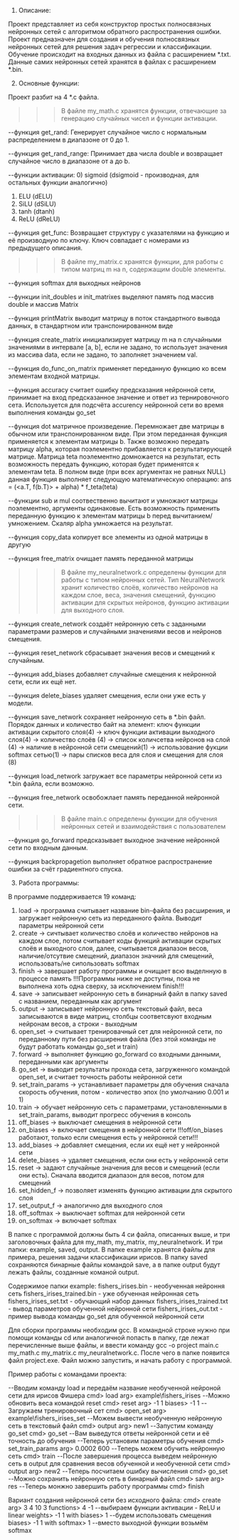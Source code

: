 1) Описание:

Проект представляет из себя конструктор простых полносвязных нейронных сетей с алгоритмом обратного распространения ошибки. Проект предназначен для создания и обучения полносвязных нейронных сетей для решения задач регрессии и классификации. Обучение происходит на входных данных из файла с расширением *.txt. Данные самих нейронных сетей хранятся в файлах с расширением *.bin.

2) Основные функции:

Проект разбит на 4 *.c файла.
>>>В файле my_math.c хранятся функции, отвечающие за генерацию случайных чисел и функции активации.

--функция get_rand: Генерирует случайное число с нормальным распределением в диапазоне от 0 до 1.

--функция get_rand_range: Принимает два числа double и возвращает случайное число в диапазоне от  a до b.

--функции активации:
0) sigmoid (dsigmoid - производная, для остальных функции аналогично)
1) ELU (dELU)
2) SiLU (dSiLU)
3) tanh (dtanh)
4) ReLU (dReLU)

--функция get_func:
Возвращает структуру с указателями на функцию и её производную по ключу. Ключ совпадает с номерами из предыдущего описания.


>>>В файле my_matrix.c хранятся функции, для работы с типом матриц m на n, содержащим double элементы.

--функция softmax для выходных нейронов

--функции init_doubles и init_matrixes выделяют память под массив double и массив Matrix

--функция printMatrix выводит матрицу в поток стандартного вывода данных, в стандартном или транспонированном виде

--функция create_matrix инициализирует матрицу m на n случайными значениями в интервале [a, b], если не задано, то использует значения из массива data, если не задано, то заполняет значением val.

--функция do_func_on_matrix применяет переданную функцию ко всем элементам входной матрицы.

--функция accuracy считает ошибку предсказания нейронной сети, принимает на вход предсказанное значение и ответ из тернировочного сета. Используется для подсчёта accurency нейронной сети во время выполнения команды go_set 

--функция dot матричное произведение. Перемножает две матрицы в обычном или транспонированном виде. При этом переданная функция применяется к элементам матрицы b. Также возможно передать матрицу alpha, которая поэлементно прибавляется к результатирующей матрице. Матрица teta поэлементно домножается на результат, есть возможность передать функцию, которая будет применятся к элементам teta.
В полном виде (при всех аргументах не равных NULL) данная функция выполняет следующую математическую операцию: 
ans = (<a.T, f(b.T)> + alpha) * f_teta(teta)

--функции sub и mul соотвественно вычитают и умножают матрицы поэлементно, аргументы одинаковые. Есть возможность применить переданную функцию к элементам матрицы b перед вычитанием/умножением. Скаляр alpha умножается на результат.

--функция copy_data копирует все элементы из одной матрицы в другую

--функция free_matrix очищает память переданной матрицы


>>>В файле my_neuralnetwork.c определены функции для работы с типом нейронных сетей.
Тип NeuralNetwork хранит количество слоёв, количество нейронов на каждом слое, веса, значения смещений, функцию активации для скрытых нейронов, функцию активации для выходного слоя.

--функция create_network создаёт нейронную сеть с заданными параметрами размеров и случайными значениями весов и нейронов смещения.

--функция reset_network сбрасывает значения весов и смещений к случайным.

--функция add_biases добавляет случайные смещения к нейронной сети, если их ещё нет.

--функция delete_biases удаляет смещения, если они уже есть у модели.

--функция save_network сохраняет нейронную сеть в *.bin файл. Порядок данных и количество байт на элемент: ключ функции активации скрытого слоя(4) -> ключ функции активации выходного слоя(4) -> количество слоёв (4) -> список количсетва нейронов на слой (4) -> наличие в нейронной сети смещений(1) -> использование фукции softmax сетью(1) -> пары списков веса для слоя и смещения для слоя (8)

--функция load_network загружает все параметры нейронной сети из *.bin файла, если возможно.

--функция free_network освобожлает память переданной нейронной сети.


>>>В файле main.c определены функции для обучения нейронных сетей и взаимодействия с пользователем

--функция go_forward предсказывает выходное значение нейронной сети по входным данным.

--функция backpropagetion выполняет обратное распространение ошибки за счёт градиентного спуска.

3) Работа программы:

В программе поддерживается 19 команд:
1) load -> программа считывает название bin-файла без расширения, и загружает нейронную сеть из переданного файла. Выводит параметры нейронной сети
2) create -> сичтывает количество слоёв и количество нейронов на каждом слое, потом считывает коды функций активации скрытых слоёв и выходного слоя, далее, считывается диапазон весов, наличие/отсутвие смещений, диапазон значний для смещений, использовать/не сипользовать softmax
3) finish -> завершает работу программы и очищает всю выделнную в процессе память
!!!Программы ниже не доступны, пока не выполнена хоть одна сверху, за исключением finish!!!
4) save -> записывает нейронную сеть в бинарный файл в папку saved с названием, переданным как аргумент
5) output -> записывает нейронную сеть текстовый файл, веса записываются в виде матриц, столбцы соответсвуют входным нейронам весов, а строки - выходным
6) open_set -> считывает тренировачный сет для нейронной сети, по переданному пути без расширения файла (без этой команды не будут работать команды go_set и train)
7) forward -> выполняет функцию go_forward со входными данными, переданными как аргументы
8) go_set -> выводит результаты прохода сета, загруженного командой open_set, и считает точность работы нейронной сети
9) set_train_params -> устанавливает параметры для обучения сначала скорость обучения, потом - количество эпох (по умолчанию 0.001 и 1)
10) train -> обучает нейронную сеть с параметрами, установленными в set_train_params, выводит прогресс обучения в консоль
11) off_biases -> выключает смещения в нейронной сети
12) on_biases -> включает смещения в нейронной сети
!!!off/on_biases работают, только если смещения есть у нейронной сети!!!
13) add_biases -> добавляет смещения, если их ещё нет у нейронной сети
14) delete_biases -> удаляет смещения, если они есть у нейронной сети
15) reset -> задают случайные значения для весов и смещений (если они есть). Сначала вводится диапазон для весов, потом для смещений
16) set_hidden_f -> позволяет изменять функцию активации для скрытого слоя
17) set_output_f -> аналогично для выходного слоя
18) off_softmax -> выключает softmax для нейронной сети
19) on_softmax -> включает softmax

В папке с программой должны быть 4 си файла, описанных выше, и три заголовочных файла для my_math, my_matrix, my_neuralnetwork. И три папки: example, saved, output. В папке example хранятся файлы для примера, решения задачи классификации ирисов. В папку saved сохраняются бинарные файлы командой save, а в папке output будут лежать файлы, созданные команой output.

Содержимое папки example:
fishers_irises.bin - необученная нейроння сеть
fishers_irises_trained.bin - уже обученная нейронная сеть
fishers_irises_set.txt - обучающий набор данных
fishers_irises_trained.txt - вывод параметров обученной нейронной сети
fishers_irises_out.txt - пример вывода команды go_set для обученной нейронной сети

Для сборки программы необходим gcс. В командной строке нужно при помощи команды cd или аналогичной попасть в папку, где лежат перечисленные выше файлы, и ввести команду gcc -o project main.c my_math.c my_matrix.c my_neuralnetwork.c.
После чего в папке появится файл project.exe. Файл можно запустить, и начать работу с программой.

Пример работы с командами проекта:

--Вводим команду load и передаём название необученной нейроной сети для ирисов Фишера
cmd> load
arg> example\fishers_irises
--Можно обновить веса командой reset
cmd> reset
arg> -1 1
biases> -1 1
--Загружаем тренировочный сет
cmd> open_set
arg> example\fishers_irises_set
--Можем вывести необученную нейронную сеть в текстовый файл
cmd> output
arg> new1
--Запустим команду go_set
cmd> go_set
--Вам выведутся ответы нейронной сети и её точность до обучения
--Теперь установим параметры обучения
cmd> set_train_params
arg> 0.0002 600
--Теперь можем обучить нейронную сеть
cmd> train
--После завершения процесса выведем нейронную сеть в output для сравнения весов обученной и необученной сети
cmd> output
arg> new2
--Теперь посчитаем ошибку вычисления
cmd> go_set
--Можно сохранить нейронную сеть в бинарный файл
cmd> save
arg> res
--Теперь монжно завершить работу программы
cmd> finish

Вариант создания нейронной сети без исходного файла:
cmd> create
arg> 3 4 10 3
functions> 4 -1  --выбираем функции активации - ReLU и linear
weights> -1 1
with biases> 1 --будем использовать смещения
biases> -1 1
with softmax> 1  --вместо выходной функции возьмём softmax
